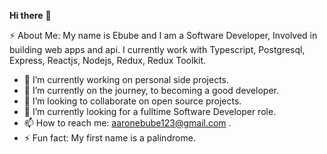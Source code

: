 
**Hi there** **👋**

⚡ About Me: My name is Ebube and I am a Software Developer, Involved in building web apps and api. I currently work with Typescript, Postgresql, Express, Reactjs, Nodejs, Redux, Redux Toolkit.

 - 🔭 I’m currently working on personal side projects.
 - 🌱 I’m currently on the journey, to becoming a good developer.
- 👯 I’m looking to collaborate on open source  projects.
- 🤔 I’m currently looking for a fulltime Software Developer role.
- 📫 How to reach me: aaronebube123@gmail.com .
- ⚡ Fun fact: My first name is a palindrome.
